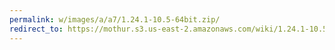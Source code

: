 ```yaml
---
permalink: w/images/a/a7/1.24.1-10.5-64bit.zip/
redirect_to: https://mothur.s3.us-east-2.amazonaws.com/wiki/1.24.1-10.5-64bit.zip
---
```


